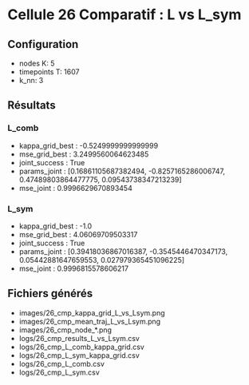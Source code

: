 # Cellule 26 Comparatif : L vs L_sym

## Configuration
- nodes K: 5
- timepoints T: 1607
- k_nn: 3

## Résultats
### L_comb
- kappa_grid_best : -0.5249999999999999
- mse_grid_best : 3.2499560064623485
- joint_success : True
- params_joint : [0.16861105687382494, -0.8257165286006747, 0.47489803864477775, 0.09543738347213239]
- mse_joint : 0.9996629670893454

### L_sym
- kappa_grid_best : -1.0
- mse_grid_best : 4.06069709503317
- joint_success : True
- params_joint : [0.39418036867016387, -0.3545446470347173, 0.05442881647659553, 0.027979365451096225]
- mse_joint : 0.9996815578606217

## Fichiers générés
- images/26_cmp_kappa_grid_L_vs_Lsym.png
- images/26_cmp_mean_traj_L_vs_Lsym.png
- images/26_cmp_node_*.png
- logs/26_cmp_results_L_vs_Lsym.csv
- logs/26_cmp_L_comb_kappa_grid.csv
- logs/26_cmp_L_sym_kappa_grid.csv
- logs/26_cmp_L_comb.csv
- logs/26_cmp_L_sym.csv
